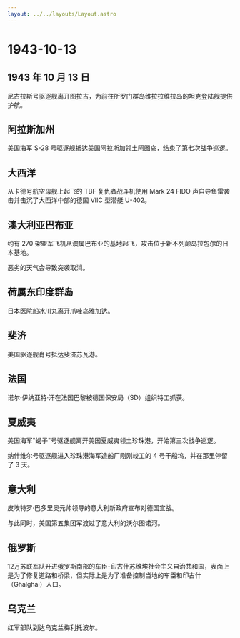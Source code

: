 ```yaml
---
layout: ../../layouts/Layout.astro
---
```


# 1943-10-13

## 1943 年 10 月 13 日

尼古拉斯号驱逐舰离开图拉吉，为前往所罗门群岛维拉拉维拉岛的坦克登陆舰提供护航。

## 阿拉斯加州

美国海军 S-28 号驱逐舰抵达美国阿拉斯加领土阿图岛，结束了第七次战争巡逻。

## 大西洋

从卡德号航空母舰上起飞的 TBF 复仇者战斗机使用 Mark 24 FIDO
声自导鱼雷袭击并击沉了大西洋中部的德国 VIIC 型潜艇 U-402。

## 澳大利亚巴布亚

约有 270
架盟军飞机从澳属巴布亚的基地起飞，攻击位于新不列颠岛拉包尔的日本基地。

恶劣的天气会导致突袭取消。

## 荷属东印度群岛

日本医院船冰川丸离开爪哇岛雅加达。

## 斐济

美国驱逐舰肖号抵达斐济苏瓦港。

## 法国

诺尔·伊纳亚特·汗在法国巴黎被德国保安局（SD）组织特工抓获。

## 夏威夷

美国海军"蝎子"号驱逐舰离开美国夏威夷领土珍珠港，开始第三次战争巡逻。

纳什维尔号驱逐舰进入珍珠港海军造船厂刚刚竣工的 4
号干船坞，并在那里停留了 3 天。

## 意大利

皮埃特罗·巴多里奥元帅领导的意大利新政府宣布对德国宣战。

与此同时，美国第五集团军渡过了意大利的沃尔图诺河。

## 俄罗斯

12万苏联军队开进俄罗斯南部的车臣-印古什苏维埃社会主义自治共和国，表面上是为了修复道路和桥梁，但实际上是为了准备控制当地的车臣和印古什（Ghalghai）人口。

## 乌克兰

红军部队到达乌克兰梅利托波尔。